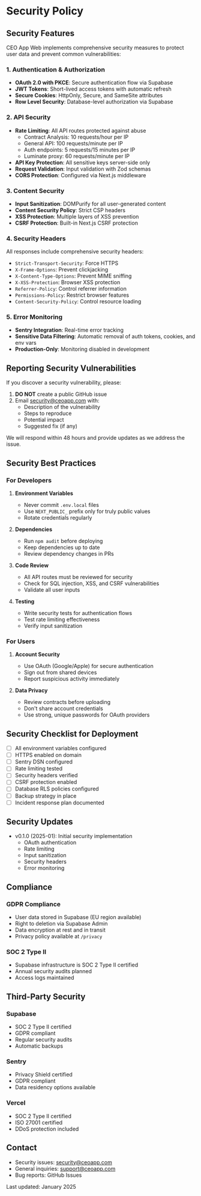 # Security Policy

## Security Features

CEO App Web implements comprehensive security measures to protect user data and prevent common vulnerabilities:

### 1. Authentication & Authorization
- **OAuth 2.0 with PKCE**: Secure authentication flow via Supabase
- **JWT Tokens**: Short-lived access tokens with automatic refresh
- **Secure Cookies**: HttpOnly, Secure, and SameSite attributes
- **Row Level Security**: Database-level authorization via Supabase

### 2. API Security
- **Rate Limiting**: All API routes protected against abuse
  - Contract Analysis: 10 requests/hour per IP
  - General API: 100 requests/minute per IP
  - Auth endpoints: 5 requests/15 minutes per IP
  - Luminate proxy: 60 requests/minute per IP
- **API Key Protection**: All sensitive keys server-side only
- **Request Validation**: Input validation with Zod schemas
- **CORS Protection**: Configured via Next.js middleware

### 3. Content Security
- **Input Sanitization**: DOMPurify for all user-generated content
- **Content Security Policy**: Strict CSP headers
- **XSS Protection**: Multiple layers of XSS prevention
- **CSRF Protection**: Built-in Next.js CSRF protection

### 4. Security Headers
All responses include comprehensive security headers:
- `Strict-Transport-Security`: Force HTTPS
- `X-Frame-Options`: Prevent clickjacking
- `X-Content-Type-Options`: Prevent MIME sniffing
- `X-XSS-Protection`: Browser XSS protection
- `Referrer-Policy`: Control referrer information
- `Permissions-Policy`: Restrict browser features
- `Content-Security-Policy`: Control resource loading

### 5. Error Monitoring
- **Sentry Integration**: Real-time error tracking
- **Sensitive Data Filtering**: Automatic removal of auth tokens, cookies, and env vars
- **Production-Only**: Monitoring disabled in development

## Reporting Security Vulnerabilities

If you discover a security vulnerability, please:

1. **DO NOT** create a public GitHub issue
2. Email security@ceoapp.com with:
   - Description of the vulnerability
   - Steps to reproduce
   - Potential impact
   - Suggested fix (if any)

We will respond within 48 hours and provide updates as we address the issue.

## Security Best Practices

### For Developers

1. **Environment Variables**
   - Never commit `.env.local` files
   - Use `NEXT_PUBLIC_` prefix only for truly public values
   - Rotate credentials regularly

2. **Dependencies**
   - Run `npm audit` before deploying
   - Keep dependencies up to date
   - Review dependency changes in PRs

3. **Code Review**
   - All API routes must be reviewed for security
   - Check for SQL injection, XSS, and CSRF vulnerabilities
   - Validate all user inputs

4. **Testing**
   - Write security tests for authentication flows
   - Test rate limiting effectiveness
   - Verify input sanitization

### For Users

1. **Account Security**
   - Use OAuth (Google/Apple) for secure authentication
   - Sign out from shared devices
   - Report suspicious activity immediately

2. **Data Privacy**
   - Review contracts before uploading
   - Don't share account credentials
   - Use strong, unique passwords for OAuth providers

## Security Checklist for Deployment

- [ ] All environment variables configured
- [ ] HTTPS enabled on domain
- [ ] Sentry DSN configured
- [ ] Rate limiting tested
- [ ] Security headers verified
- [ ] CSRF protection enabled
- [ ] Database RLS policies configured
- [ ] Backup strategy in place
- [ ] Incident response plan documented

## Security Updates

- v0.1.0 (2025-01): Initial security implementation
  - OAuth authentication
  - Rate limiting
  - Input sanitization
  - Security headers
  - Error monitoring

## Compliance

### GDPR Compliance
- User data stored in Supabase (EU region available)
- Right to deletion via Supabase Admin
- Data encryption at rest and in transit
- Privacy policy available at `/privacy`

### SOC 2 Type II
- Supabase infrastructure is SOC 2 Type II certified
- Annual security audits planned
- Access logs maintained

## Third-Party Security

### Supabase
- SOC 2 Type II certified
- GDPR compliant
- Regular security audits
- Automatic backups

### Sentry
- Privacy Shield certified
- GDPR compliant
- Data residency options available

### Vercel
- SOC 2 Type II certified
- ISO 27001 certified
- DDoS protection included

## Contact

- Security issues: security@ceoapp.com
- General inquiries: support@ceoapp.com
- Bug reports: GitHub Issues

Last updated: January 2025
